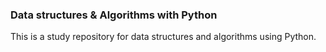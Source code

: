 ### Data structures & Algorithms with Python

This is a study repository for data structures and algorithms using Python.
